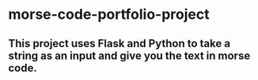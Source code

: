 # morse-code-portfolio-project
 <h2> This project uses Flask and Python to take a string as an input and give you the text in morse code. </h2>
